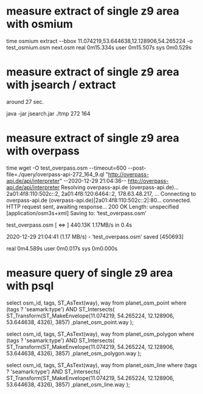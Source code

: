 # measure extract of single z9 area with osmium
time osmium extract --bbox 11.074219,53.644638,12.128906,54.265224 -o test_osmium.osm next.osm
real	0m15.334s
user	0m15.507s
sys	0m0.529s

# measure extract of single z9 area with jsearch / extract
around 27 sec.

java -jar jsearch.jar ./tmp 272 164

# measure extract of single z9 area with overpass
time wget -O test_overpass.osm --timeout=600 --post-file=./query/overpass-api-272_164_9.ql "http://overpass-api.de/api/interpreter"
--2020-12-29 21:04:36--  http://overpass-api.de/api/interpreter
Resolving overpass-api.de (overpass-api.de)... 2a01:4f8:110:502c::2, 2a01:4f8:120:6464::2, 178.63.48.217, ...
Connecting to overpass-api.de (overpass-api.de)|2a01:4f8:110:502c::2|:80... connected.
HTTP request sent, awaiting response... 200 OK
Length: unspecified [application/osm3s+xml]
Saving to: ‘test_overpass.osm’

test_overpass.osm                              [  <=>                                                                                 ] 440.13K  1.17MB/s    in 0.4s

2020-12-29 21:04:41 (1.17 MB/s) - ‘test_overpass.osm’ saved [450693]

real	0m4.589s
user	0m0.017s
sys	0m0.000s


# measure query of single z9 area with psql
select osm_id, tags, ST_AsText(way), way
  from planet_osm_point
  where (tags ? 'seamark:type')
    AND ST_Intersects(
		  ST_Transform(ST_MakeEnvelope(11.074219, 54.265224, 12.128906, 53.644638, 4326), 3857)
		  ,planet_osm_point.way
		);
		
select osm_id, tags, ST_AsText(way), way
  from planet_osm_polygon
  where (tags ? 'seamark:type')
    AND ST_Intersects(
		  ST_Transform(ST_MakeEnvelope(11.074219, 54.265224, 12.128906, 53.644638, 4326), 3857)
		  ,planet_osm_polygon.way
		);	
		
select osm_id, tags, ST_AsText(way), way
  from planet_osm_line
  where (tags ? 'seamark:type')
    AND ST_Intersects(
		  ST_Transform(ST_MakeEnvelope(11.074219, 54.265224, 12.128906, 53.644638, 4326), 3857)
		  ,planet_osm_line.way
		);
		
		

		